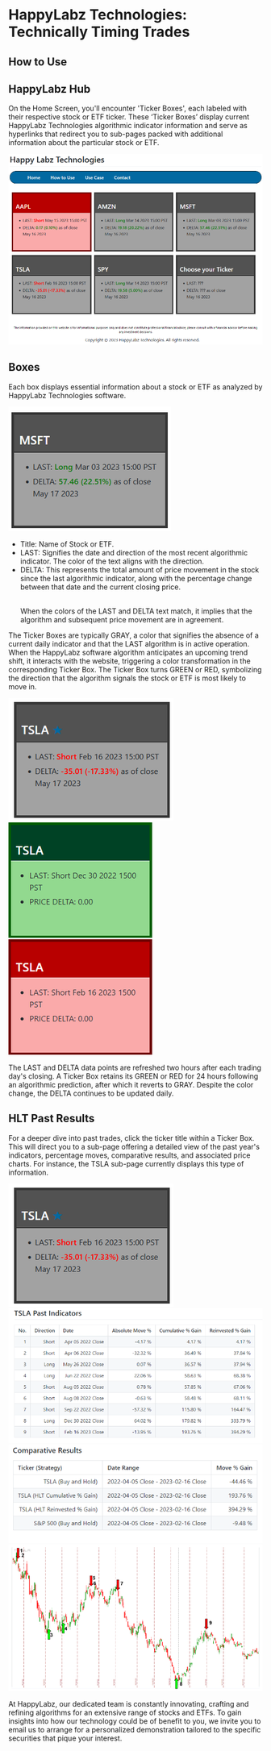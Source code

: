 <link rel="stylesheet" href="how_to_use.css" />


<div class="header">
      <h1>HappyLabz Technologies: Technically Timing Trades</h1>
      <h2>How to Use</h2>
</div>

<div class="sectionTitle"><h2>HappyLabz Hub</h2></div>
<div class="example">
  <p class="textSpan">
    On the Home Screen, you'll encounter 'Ticker Boxes', each labeled with
    their respective stock or ETF ticker. These ‘Ticker Boxes’ display current 
    HappyLabz Technologies algorithmic indicator information and serve as hyperlinks that
    redirect you to sub-pages packed with additional information about the
    particular stock or ETF.
  </p>
  <img class="imgSpan" src="images/boxGrid.png" alt="boxGrid" />
</div>

<div class="sectionTitle"><h2>Boxes</h2></div>
<div class="example">
  <p class="textSpan">
    Each box displays essential information about a stock or ETF as analyzed
    by HappyLabz Technologies software.
  </p>

  <img class="SepDec" src="images/greyGreenBox.png" alt="boxGrid" />
  <ul class="descriptList">
    <li>Title: Name of Stock or ETF.</li>
    <li>
      LAST: Signifies the date and direction of the most recent algorithmic
      indicator. The color of the text aligns with the direction.
    </li>
    <li>
      DELTA: This represents the total amount of price movement in the stock
      since the last algorithmic indicator, along with the percentage change
      between that date and the current closing price.
    </li>
    <br />
    <p>
      When the colors of the LAST and DELTA text match, it implies that the
      algorithm and subsequent price movement are in agreement.
    </p>
  </ul>
  <p class="textSpan">
    The Ticker Boxes are typically GRAY, a color that signifies the absence
    of a current daily indicator and that the LAST algorithm is in active
    operation. When the HappyLabz software algorithm anticipates an upcoming trend
    shift, it interacts with the website, triggering a color transformation
    in the corresponding Ticker Box. The Ticker Box turns GREEN or RED,
    symbolizing the direction that the algorithm signals the stock or ETF is
    most likely to move in.
  </p>
  <img class="imgSpanSmol" src="images/greyRedBox.png" alt="boxGrid" />
  <img class="SepDec" src="images/boxGreenDec.png" alt="boxGrid" />
  <img class="SepDec" src="images/boxRedFeb.png" alt="boxGrid" />

  <p class="textSpan">
    The LAST and DELTA data points are refreshed two hours after each
    trading day's closing. A Ticker Box retains its GREEN or RED for 24
    hours following an algorithmic prediction, after which it reverts to
    GRAY. Despite the color change, the DELTA continues to be updated
    daily.
  </p>
</div>

<div class="sectionTitle"><h2>HLT Past Results</h2></div>
<div class="example">
  <p class="textSpan">
    For a deeper dive into past trades, click the ticker title within a
    Ticker Box. This will direct you to a sub-page offering a detailed view
    of the past year's indicators, percentage moves, comparative results,
    and associated price charts. For instance, the TSLA sub-page currently
    displays this type of information.
  </p>
  <img class="SepDec" src="images/greyRedBox.png" alt="boxGrid" />
  <img class="exampGraph" src="images/expPastIndicators.png" alt="boxGrid" />
  <img class="exampGraph" src="images/comparativeResults.png" alt="boxGrid" />
  <img class="exampGraph" src="images/histIndChart.png" alt="boxGrid" />
  <p class="textSpan">
    At HappyLabz, our dedicated team is constantly innovating, crafting and
    refining algorithms for an extensive range of stocks and ETFs. To gain
    insights into how our technology could be of benefit to you, we invite
    you to email us to arrange for a personalized demonstration tailored to
    the specific securities that pique your interest.
  </p>
</div>